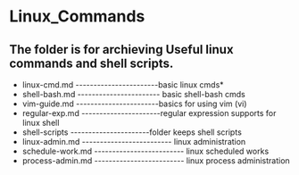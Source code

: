 # Linux_Commands

## The folder is for archieving Useful linux commands and shell scripts. 

- linux-cmd.md -----------------------basic linux cmds*
- shell-bash.md ----------------------- basic shell-bash cmds
- vim-guide.md -----------------------basics for using vim (vi)
- regular-exp.md ----------------------regular expression supports for linux shell
- shell-scripts ----------------------folder keeps shell scripts
- linux-admin.md ------------------------- linux administration
- schedule-work.md ------------------------- linux scheduled works
- process-admin.md ------------------------- linux process administration
